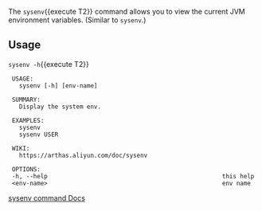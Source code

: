 The `sysenv`{{execute T2}} command allows you to view the current JVM environment variables. (Similar to `sysenv`.)

## Usage

`sysenv -h`{{execute T2}} 

```
 USAGE:
   sysenv [-h] [env-name]

 SUMMARY:
   Display the system env.

 EXAMPLES:
   sysenv
   sysenv USER

 WIKI:
   https://arthas.aliyun.com/doc/sysenv

 OPTIONS:
 -h, --help                                                 this help
 <env-name>                                                 env name
```
[sysenv command Docs](https://arthas.aliyun.com/en/doc/sysenv.html)